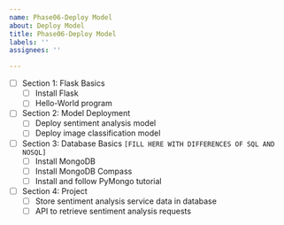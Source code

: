 ```yaml
---
name: Phase06-Deploy Model
about: Deploy Model
title: Phase06-Deploy Model
labels: ''
assignees: ''

---
```


- [ ] Section 1: Flask Basics
  - [ ] Install Flask
  - [ ] Hello-World program
- [ ] Section 2: Model Deployment
  - [ ] Deploy sentiment analysis model
  - [ ] Deploy image classification model
- [ ] Section 3: Database Basics
  `[FILL HERE WITH DIFFERENCES OF SQL AND NOSQL]`
  - [ ] Install MongoDB
  - [ ] Install MongoDB Compass
  - [ ] Install and follow PyMongo tutorial
- [ ] Section 4: Project
  - [ ] Store sentiment analysis service data in database
  - [ ] API to retrieve sentiment analysis requests
